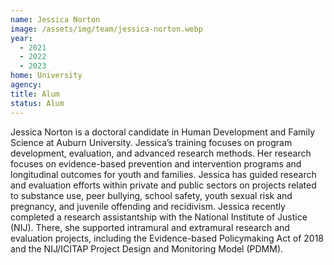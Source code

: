 ```yaml
---
name: Jessica Norton
image: /assets/img/team/jessica-norton.webp
year:
  - 2021
  - 2022
  - 2023
home: University
agency:
title: Alum
status: Alum
---
```

Jessica Norton is a doctoral candidate in Human Development and Family Science at Auburn University. Jessica’s training focuses on program development, evaluation, and advanced research methods. Her research focuses on evidence-based prevention and intervention programs and longitudinal outcomes for youth and families. Jessica has guided research and evaluation efforts within private and public sectors on projects related to substance use, peer bullying, school safety, youth sexual risk and pregnancy, and juvenile offending and recidivism. Jessica recently completed a research assistantship with the National Institute of Justice (NIJ). There, she supported intramural and extramural research and evaluation projects, including the Evidence-based Policymaking Act of 2018 and the NIJ/ICITAP Project Design and Monitoring Model (PDMM).
